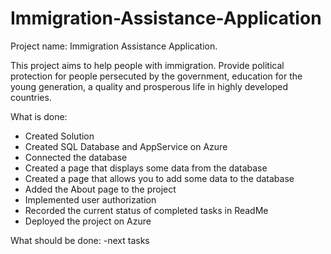 # Immigration-Assistance-Application

Project name: Immigration Assistance Application.

This project aims to help people with immigration. Provide political protection for people persecuted by the government, education for the young generation, a quality and prosperous life in highly developed countries.

What is done:
- Сreated Solution
- Сreated SQL Database and AppService on Azure
- Connected the database
- Сreated a page that displays some data from the database
- Сreated a page that allows you to add some data to the database
- Added the About page to the project
- Implemented user authorization
- Recorded the current status of completed tasks in ReadMe
- Deployed the project on Azure

What should be done:
-next tasks
